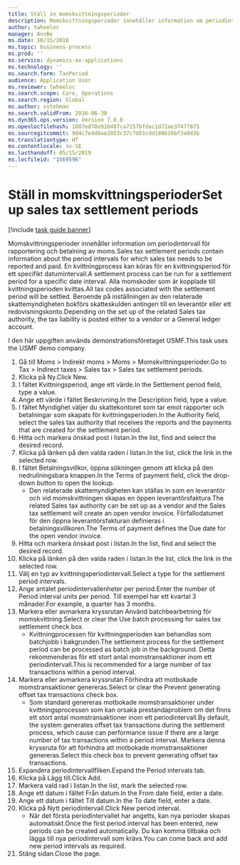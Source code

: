 ```yaml
---
title: Ställ in momskvittningsperioder
description: Momskvittningsperioder innehåller information om periodintervall för rapportering och betalning av moms.
author: twheeloc
manager: AnnBe
ms.date: 10/15/2018
ms.topic: business-process
ms.prod: ''
ms.service: dynamics-ax-applications
ms.technology: ''
ms.search.form: TaxPeriod
audience: Application User
ms.reviewer: twheeloc
ms.search.scope: Core, Operations
ms.search.region: Global
ms.author: vstehman
ms.search.validFrom: 2016-06-30
ms.dyn365.ops.version: Version 7.0.0
ms.openlocfilehash: 1087ed78e91b487ca7157bfdac1d72ae3f477875
ms.sourcegitcommit: 9d4c7edd0ae2053c37c7d81cdd180b16bf3a9d3b
ms.translationtype: HT
ms.contentlocale: sv-SE
ms.lasthandoff: 05/15/2019
ms.locfileid: "1569596"
---
```

# <a name="set-up-sales-tax-settlement-periods"></a><span data-ttu-id="3bbab-103">Ställ in momskvittningsperioder</span><span class="sxs-lookup"><span data-stu-id="3bbab-103">Set up sales tax settlement periods</span></span>

[!include [task guide banner](../../includes/task-guide-banner.md)]

<span data-ttu-id="3bbab-104">Momskvittningsperioder innehåller information om periodintervall för rapportering och betalning av moms.</span><span class="sxs-lookup"><span data-stu-id="3bbab-104">Sales tax settlement periods contain information about the period intervals for which sales tax needs to be reported and paid.</span></span> <span data-ttu-id="3bbab-105">En kvittningprocess kan köras för en kvittningsperiod för ett specifikt datumintervall.</span><span class="sxs-lookup"><span data-stu-id="3bbab-105">A settlement process can be run for a settlement period for a specific date interval.</span></span> <span data-ttu-id="3bbab-106">Alla momskoder som är kopplade till kvittningsperioden kvittas.</span><span class="sxs-lookup"><span data-stu-id="3bbab-106">All tax codes associated with the settlement period will be settled.</span></span> <span data-ttu-id="3bbab-107">Beroende på inställningen av den relaterade skattemyndigheten bokförs skatteskulden antingen till en leverantör eller ett redovisningskonto.</span><span class="sxs-lookup"><span data-stu-id="3bbab-107">Depending on the set up of the related Sales tax authority, the tax liability is posted either to a vendor or a General ledger account.</span></span>



<span data-ttu-id="3bbab-108">I den här uppgiften används demonstrationsföretaget USMF.</span><span class="sxs-lookup"><span data-stu-id="3bbab-108">This task uses the USMF demo company.</span></span>



1. <span data-ttu-id="3bbab-109">Gå till Moms > Indirekt moms > Moms > Momskvittningsperioder.</span><span class="sxs-lookup"><span data-stu-id="3bbab-109">Go to Tax > Indirect taxes > Sales tax > Sales tax settlement periods.</span></span>
2. <span data-ttu-id="3bbab-110">Klicka på Ny.</span><span class="sxs-lookup"><span data-stu-id="3bbab-110">Click New.</span></span>
3. <span data-ttu-id="3bbab-111">I fältet Kvittningsperiod, ange ett värde.</span><span class="sxs-lookup"><span data-stu-id="3bbab-111">In the Settlement period field, type a value.</span></span>
4. <span data-ttu-id="3bbab-112">Ange ett värde i fältet Beskrivning.</span><span class="sxs-lookup"><span data-stu-id="3bbab-112">In the Description field, type a value.</span></span>
5. <span data-ttu-id="3bbab-113">I fältet Myndighet väljer du skattekontoret som tar emot rapporter och betalningar som skapats för kvittningsperioden.</span><span class="sxs-lookup"><span data-stu-id="3bbab-113">In the Authority field, select the sales tax authority that receives the reports and the payments that are created for the settlement period.</span></span>
6. <span data-ttu-id="3bbab-114">Hitta och markera önskad post i listan.</span><span class="sxs-lookup"><span data-stu-id="3bbab-114">In the list, find and select the desired record.</span></span>
7. <span data-ttu-id="3bbab-115">Klicka på länken på den valda raden i listan.</span><span class="sxs-lookup"><span data-stu-id="3bbab-115">In the list, click the link in the selected row.</span></span>
8. <span data-ttu-id="3bbab-116">I fältet Betalningsvillkor, öppna sökningen genom att klicka på den nedrullningsbara knappen.</span><span class="sxs-lookup"><span data-stu-id="3bbab-116">In the Terms of payment field, click the drop-down button to open the lookup.</span></span>
    * <span data-ttu-id="3bbab-117">Den relaterade skattemyndigheten kan ställas in som en leverantör och vid momskvittningen skapas en öppen leverantörsfaktura.</span><span class="sxs-lookup"><span data-stu-id="3bbab-117">The related Sales tax authority can be set up as a vendor and the Sales tax settlement will create an open vendor invoice.</span></span> <span data-ttu-id="3bbab-118">Förfallodatumet för den öppna leverantörsfakturan definieras i betalningsvillkoren.</span><span class="sxs-lookup"><span data-stu-id="3bbab-118">The Terms of payment defines the Due date for the open vendor invoice.</span></span>  
9. <span data-ttu-id="3bbab-119">Hitta och markera önskad post i listan.</span><span class="sxs-lookup"><span data-stu-id="3bbab-119">In the list, find and select the desired record.</span></span>
10. <span data-ttu-id="3bbab-120">Klicka på länken på den valda raden i listan.</span><span class="sxs-lookup"><span data-stu-id="3bbab-120">In the list, click the link in the selected row.</span></span>
11. <span data-ttu-id="3bbab-121">Välj en typ av kvittningsperiodintervall.</span><span class="sxs-lookup"><span data-stu-id="3bbab-121">Select a type for the settlement period intervals.</span></span>
12. <span data-ttu-id="3bbab-122">Ange antalet periodintervallenheter per period.</span><span class="sxs-lookup"><span data-stu-id="3bbab-122">Enter the number of Period interval units per period.</span></span> <span data-ttu-id="3bbab-123">Till exempel har ett kvartal 3 månader.</span><span class="sxs-lookup"><span data-stu-id="3bbab-123">For example, a quarter has 3 months.</span></span>
13. <span data-ttu-id="3bbab-124">Markera eller avmarkera kryssrutan Använd batchbearbetning för momskvittning.</span><span class="sxs-lookup"><span data-stu-id="3bbab-124">Select or clear the Use batch processing for sales tax settlement check box.</span></span>
    * <span data-ttu-id="3bbab-125">Kvittningprocessen för kvittningsperioden kan behandlas som batchjobb i bakgrunden.</span><span class="sxs-lookup"><span data-stu-id="3bbab-125">The settlement process for the settlement period can be processed as batch job in the background.</span></span> <span data-ttu-id="3bbab-126">Detta rekommenderas för ett stort antal momstransaktioner inom ett periodintervall.</span><span class="sxs-lookup"><span data-stu-id="3bbab-126">This is recommended for a large number of tax transactions within a period interval.</span></span>  
14. <span data-ttu-id="3bbab-127">Markera eller avmarkera kryssrutan Förhindra att motbokade momstransaktioner genereras.</span><span class="sxs-lookup"><span data-stu-id="3bbab-127">Select or clear the Prevent generating offset tax transactions check box.</span></span>
    * <span data-ttu-id="3bbab-128">Som standard genereras motbokade momstransaktioner under kvittningsprocessen som kan orsaka prestandaproblem om det finns ett stort antal momstransaktioner inom ett periodintervall.</span><span class="sxs-lookup"><span data-stu-id="3bbab-128">By default, the system generates offset tax transactions during the settlement process, which cause can performance issue if there are a large number of tax transactions within a period interval.</span></span> <span data-ttu-id="3bbab-129">Markera denna kryssruta för att förhindra att motbokade momstransaktioner genereras.</span><span class="sxs-lookup"><span data-stu-id="3bbab-129">Select this check box to prevent generating offset tax transactions.</span></span>
15. <span data-ttu-id="3bbab-130">Expandera periodintervallfliken.</span><span class="sxs-lookup"><span data-stu-id="3bbab-130">Expand the Period intervals tab.</span></span>
16. <span data-ttu-id="3bbab-131">Klicka på Lägg till.</span><span class="sxs-lookup"><span data-stu-id="3bbab-131">Click Add.</span></span>
17. <span data-ttu-id="3bbab-132">Markera vald rad i listan.</span><span class="sxs-lookup"><span data-stu-id="3bbab-132">In the list, mark the selected row.</span></span>
18. <span data-ttu-id="3bbab-133">Ange ett datum i fältet Från datum.</span><span class="sxs-lookup"><span data-stu-id="3bbab-133">In the From date field, enter a date.</span></span>
19. <span data-ttu-id="3bbab-134">Ange ett datum i fältet Till datum.</span><span class="sxs-lookup"><span data-stu-id="3bbab-134">In the To date field, enter a date.</span></span>
20. <span data-ttu-id="3bbab-135">Klicka på Nytt periodintervall.</span><span class="sxs-lookup"><span data-stu-id="3bbab-135">Click New period interval.</span></span>
    * <span data-ttu-id="3bbab-136">När det första periodintervallet har angetts, kan nya perioder skapas automatiskt.</span><span class="sxs-lookup"><span data-stu-id="3bbab-136">Once the first period interval has been entered, new periods can be created automatically.</span></span> <span data-ttu-id="3bbab-137">Du kan komma tillbaka och lägga till nya periodintervall som krävs.</span><span class="sxs-lookup"><span data-stu-id="3bbab-137">You can come back and add new period intervals as required.</span></span>  
21. <span data-ttu-id="3bbab-138">Stäng sidan.</span><span class="sxs-lookup"><span data-stu-id="3bbab-138">Close the page.</span></span>


